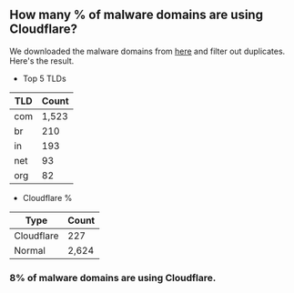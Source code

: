 ## How many % of malware domains are using Cloudflare?


We downloaded the malware domains from [here](https://urlhaus.abuse.ch) and filter out duplicates.
Here's the result.


[//]: # (start replacement)


- Top 5 TLDs

| TLD | Count |
| --- | --- |
| com | 1,523 |
| br | 210 |
| in | 193 |
| net | 93 |
| org | 82 |


- Cloudflare %

| Type | Count |
| --- | --- |
| Cloudflare | 227 |
| Normal | 2,624 |


### 8% of malware domains are using Cloudflare.